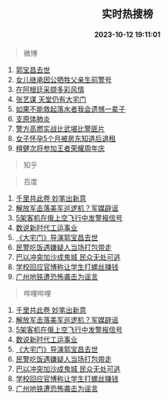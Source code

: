 <div align="center"><h2>实时热搜榜</h2><h4>2023-10-12 19:11:01</h4></div>

> 微博  

1. [郭宝昌去世](https://s.weibo.com/weibo?q=%23%E9%83%AD%E5%AE%9D%E6%98%8C%E5%8E%BB%E4%B8%96%23&t=31&band_rank=1&Refer=top)<br />
2. [女儿继承因公牺牲父亲生前警号](https://s.weibo.com/weibo?q=%23%E5%A5%B3%E5%84%BF%E7%BB%A7%E6%89%BF%E5%9B%A0%E5%85%AC%E7%89%BA%E7%89%B2%E7%88%B6%E4%BA%B2%E7%94%9F%E5%89%8D%E8%AD%A6%E5%8F%B7%23&t=31&band_rank=2&Refer=top)<br />
3. [在阿根廷采撷多彩风情](https://s.weibo.com/weibo?q=%23%E5%9C%A8%E9%98%BF%E6%A0%B9%E5%BB%B7%E9%87%87%E6%92%B7%E5%A4%9A%E5%BD%A9%E9%A3%8E%E6%83%85%23&t=31&band_rank=3&Refer=top)<br />
4. [张艺谋 天堂仍有大宅门](https://s.weibo.com/weibo?q=%E5%BC%A0%E8%89%BA%E8%B0%8B%20%E5%A4%A9%E5%A0%82%E4%BB%8D%E6%9C%89%E5%A4%A7%E5%AE%85%E9%97%A8&t=31&band_rank=4&Refer=top)<br />
5. [如果不能救起落水者我会遗憾一辈子](https://s.weibo.com/weibo?q=%23%E5%A6%82%E6%9E%9C%E4%B8%8D%E8%83%BD%E6%95%91%E8%B5%B7%E8%90%BD%E6%B0%B4%E8%80%85%E6%88%91%E4%BC%9A%E9%81%97%E6%86%BE%E4%B8%80%E8%BE%88%E5%AD%90%23&t=31&band_rank=5&Refer=top)<br />
6. [支原体肺炎](https://s.weibo.com/weibo?q=%E6%94%AF%E5%8E%9F%E4%BD%93%E8%82%BA%E7%82%8E&t=31&band_rank=6&Refer=top)<br />
7. [警方高燃实战比武堪比警匪片](https://s.weibo.com/weibo?q=%23%E8%AD%A6%E6%96%B9%E9%AB%98%E7%87%83%E5%AE%9E%E6%88%98%E6%AF%94%E6%AD%A6%E5%A0%AA%E6%AF%94%E8%AD%A6%E5%8C%AA%E7%89%87%23&t=31&band_rank=7&Refer=top)<br />
8. [女子怀孕5个月被房东知道后退租](https://s.weibo.com/weibo?q=%23%E5%A5%B3%E5%AD%90%E6%80%80%E5%AD%955%E4%B8%AA%E6%9C%88%E8%A2%AB%E6%88%BF%E4%B8%9C%E7%9F%A5%E9%81%93%E5%90%8E%E9%80%80%E7%A7%9F%23&t=31&band_rank=8&Refer=top)<br />
9. [檀健次将参加王者荣耀周年庆](https://s.weibo.com/weibo?q=%23%E6%AA%80%E5%81%A5%E6%AC%A1%E5%B0%86%E5%8F%82%E5%8A%A0%E7%8E%8B%E8%80%85%E8%8D%A3%E8%80%80%E5%91%A8%E5%B9%B4%E5%BA%86%23&t=31&band_rank=9&Refer=top)<br />

> 知乎  


> 百度  

1. [千里共此卷 妙笔出新意](https://www.baidu.com/s?wd=%E5%8D%83%E9%87%8C%E5%85%B1%E6%AD%A4%E5%8D%B7+%E5%A6%99%E7%AC%94%E5%87%BA%E6%96%B0%E6%84%8F&sa=fyb_news&rsv_dl=fyb_news)<br />
2. [解放军击落美军巡逻机？军媒辟谣](https://www.baidu.com/s?wd=%E8%A7%A3%E6%94%BE%E5%86%9B%E5%87%BB%E8%90%BD%E7%BE%8E%E5%86%9B%E5%B7%A1%E9%80%BB%E6%9C%BA%EF%BC%9F%E5%86%9B%E5%AA%92%E8%BE%9F%E8%B0%A3&sa=fyb_news&rsv_dl=fyb_news)<br />
3. [5架客机在俄上空飞行中发警报信号](https://www.baidu.com/s?wd=5%E6%9E%B6%E5%AE%A2%E6%9C%BA%E5%9C%A8%E4%BF%84%E4%B8%8A%E7%A9%BA%E9%A3%9E%E8%A1%8C%E4%B8%AD%E5%8F%91%E8%AD%A6%E6%8A%A5%E4%BF%A1%E5%8F%B7&sa=fyb_news&rsv_dl=fyb_news)<br />
4. [数说新时代工运事业](https://www.baidu.com/s?wd=%E6%95%B0%E8%AF%B4%E6%96%B0%E6%97%B6%E4%BB%A3%E5%B7%A5%E8%BF%90%E4%BA%8B%E4%B8%9A&sa=fyb_news&rsv_dl=fyb_news)<br />
5. [《大宅门》导演郭宝昌去世](https://www.baidu.com/s?wd=%E3%80%8A%E5%A4%A7%E5%AE%85%E9%97%A8%E3%80%8B%E5%AF%BC%E6%BC%94%E9%83%AD%E5%AE%9D%E6%98%8C%E5%8E%BB%E4%B8%96&sa=fyb_news&rsv_dl=fyb_news)<br />
6. [民警吃饭遇嫌疑人当场打包带走](https://www.baidu.com/s?wd=%E6%B0%91%E8%AD%A6%E5%90%83%E9%A5%AD%E9%81%87%E5%AB%8C%E7%96%91%E4%BA%BA%E5%BD%93%E5%9C%BA%E6%89%93%E5%8C%85%E5%B8%A6%E8%B5%B0&sa=fyb_news&rsv_dl=fyb_news)<br />
7. [巴以冲突加沙成鬼城 民众无处可逃](https://www.baidu.com/s?wd=%E5%B7%B4%E4%BB%A5%E5%86%B2%E7%AA%81%E5%8A%A0%E6%B2%99%E6%88%90%E9%AC%BC%E5%9F%8E+%E6%B0%91%E4%BC%97%E6%97%A0%E5%A4%84%E5%8F%AF%E9%80%83&sa=fyb_news&rsv_dl=fyb_news)<br />
8. [学校回应官博称让学生打螺丝赚钱](https://www.baidu.com/s?wd=%E5%AD%A6%E6%A0%A1%E5%9B%9E%E5%BA%94%E5%AE%98%E5%8D%9A%E7%A7%B0%E8%AE%A9%E5%AD%A6%E7%94%9F%E6%89%93%E8%9E%BA%E4%B8%9D%E8%B5%9A%E9%92%B1&sa=fyb_news&rsv_dl=fyb_news)<br />
9. [广州地铁遭恐怖袭击为谣言](https://www.baidu.com/s?wd=%E5%B9%BF%E5%B7%9E%E5%9C%B0%E9%93%81%E9%81%AD%E6%81%90%E6%80%96%E8%A2%AD%E5%87%BB%E4%B8%BA%E8%B0%A3%E8%A8%80&sa=fyb_news&rsv_dl=fyb_news)<br />

> 哔哩哔哩  

1. [千里共此卷 妙笔出新意](https://www.baidu.com/s?wd=%E5%8D%83%E9%87%8C%E5%85%B1%E6%AD%A4%E5%8D%B7+%E5%A6%99%E7%AC%94%E5%87%BA%E6%96%B0%E6%84%8F&sa=fyb_news&rsv_dl=fyb_news)<br />
2. [解放军击落美军巡逻机？军媒辟谣](https://www.baidu.com/s?wd=%E8%A7%A3%E6%94%BE%E5%86%9B%E5%87%BB%E8%90%BD%E7%BE%8E%E5%86%9B%E5%B7%A1%E9%80%BB%E6%9C%BA%EF%BC%9F%E5%86%9B%E5%AA%92%E8%BE%9F%E8%B0%A3&sa=fyb_news&rsv_dl=fyb_news)<br />
3. [5架客机在俄上空飞行中发警报信号](https://www.baidu.com/s?wd=5%E6%9E%B6%E5%AE%A2%E6%9C%BA%E5%9C%A8%E4%BF%84%E4%B8%8A%E7%A9%BA%E9%A3%9E%E8%A1%8C%E4%B8%AD%E5%8F%91%E8%AD%A6%E6%8A%A5%E4%BF%A1%E5%8F%B7&sa=fyb_news&rsv_dl=fyb_news)<br />
4. [数说新时代工运事业](https://www.baidu.com/s?wd=%E6%95%B0%E8%AF%B4%E6%96%B0%E6%97%B6%E4%BB%A3%E5%B7%A5%E8%BF%90%E4%BA%8B%E4%B8%9A&sa=fyb_news&rsv_dl=fyb_news)<br />
5. [《大宅门》导演郭宝昌去世](https://www.baidu.com/s?wd=%E3%80%8A%E5%A4%A7%E5%AE%85%E9%97%A8%E3%80%8B%E5%AF%BC%E6%BC%94%E9%83%AD%E5%AE%9D%E6%98%8C%E5%8E%BB%E4%B8%96&sa=fyb_news&rsv_dl=fyb_news)<br />
6. [民警吃饭遇嫌疑人当场打包带走](https://www.baidu.com/s?wd=%E6%B0%91%E8%AD%A6%E5%90%83%E9%A5%AD%E9%81%87%E5%AB%8C%E7%96%91%E4%BA%BA%E5%BD%93%E5%9C%BA%E6%89%93%E5%8C%85%E5%B8%A6%E8%B5%B0&sa=fyb_news&rsv_dl=fyb_news)<br />
7. [巴以冲突加沙成鬼城 民众无处可逃](https://www.baidu.com/s?wd=%E5%B7%B4%E4%BB%A5%E5%86%B2%E7%AA%81%E5%8A%A0%E6%B2%99%E6%88%90%E9%AC%BC%E5%9F%8E+%E6%B0%91%E4%BC%97%E6%97%A0%E5%A4%84%E5%8F%AF%E9%80%83&sa=fyb_news&rsv_dl=fyb_news)<br />
8. [学校回应官博称让学生打螺丝赚钱](https://www.baidu.com/s?wd=%E5%AD%A6%E6%A0%A1%E5%9B%9E%E5%BA%94%E5%AE%98%E5%8D%9A%E7%A7%B0%E8%AE%A9%E5%AD%A6%E7%94%9F%E6%89%93%E8%9E%BA%E4%B8%9D%E8%B5%9A%E9%92%B1&sa=fyb_news&rsv_dl=fyb_news)<br />
9. [广州地铁遭恐怖袭击为谣言](https://www.baidu.com/s?wd=%E5%B9%BF%E5%B7%9E%E5%9C%B0%E9%93%81%E9%81%AD%E6%81%90%E6%80%96%E8%A2%AD%E5%87%BB%E4%B8%BA%E8%B0%A3%E8%A8%80&sa=fyb_news&rsv_dl=fyb_news)<br />
